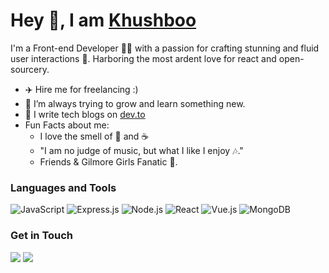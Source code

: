 # Hey 👋, I am [Khushboo](https://sabkhush.tech)
I'm a Front-end Developer 👩‍💻 with a passion for crafting stunning and fluid user interactions 💜. Harboring the most ardent love for react and open-sourcery.

- ✈️ Hire me for freelancing :)
- 🔭 I’m always trying to grow and learn something new.
- 🌱 I write tech blogs on [dev.to](https://dev.to/khush2706)
- Fun Facts about me:
  - I love the smell of 📖 and ☕
  - "I am no judge of music, but what I like I enjoy 🎶."
  - Friends & Gilmore Girls Fanatic 💙.


### Languages and Tools
![JavaScript](https://img.shields.io/badge/javascript-%23323330.svg?logo=javascript&logoColor=%23F7DF1E&style=for-the-badge)
![Express.js](https://img.shields.io/badge/express.js-%23404d59.svg?logo=express&logoColor=%2361DAFB&style=for-the-badge)
![Node.js ](https://img.shields.io/badge/node.js-6DA55F?logo=node.js&logoColor=white&style=for-the-badge)
![React](https://img.shields.io/badge/react-%2320232a.svg?logo=react&logoColor=%2361DAFB&style=for-the-badge)
![Vue.js](https://img.shields.io/badge/vuejs-%2335495e.svg?logo=vuedotjs&logoColor=%234FC08D&style=for-the-badge)
![MongoDB](https://img.shields.io/badge/MongoDB-%234ea94b.svg?logo=mongodb&logoColor=white&style=for-the-badge)

### Get in Touch
<a href="https://www.linkedin.com/in/khush2706/"><img src="https://img.shields.io/badge/linkedin-%230077B5.svg?logo=linkedin&logoColor=white&style=for-the-badge"></a>
<a href="https://twitter.com/khush__2706"><img src="https://img.shields.io/badge/Twitter-%231DA1F2.svg?logo=Twitter&logoColor=white&style=for-the-badge"></a>

